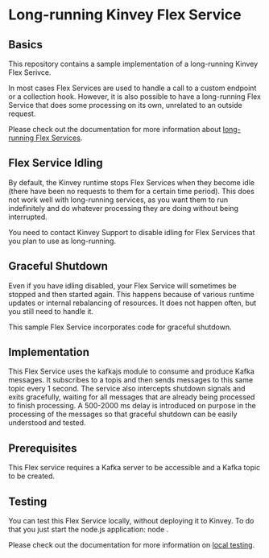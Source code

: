 # Long-running Kinvey Flex Service

## Basics
This repository contains a sample implementation of a long-running Kinvey Flex Serivce.

In most cases Flex Services are used to handle a call to a custom endpoint or a collection hook. However, it is also possible to have a long-running Flex Service that does some processing on its own, unrelated to an outside request.

Please check out the documentation for more information about [long-running Flex Services](https://devcenter.kinvey.com/nativescript/guides/flex-services#long-running-scripts).

## Flex Service Idling
By default, the Kinvey runtime stops Flex Services when they become idle (there have been no requests to them for a certain time period). This does not work well with long-running services, as you want them to run indefinitely and do whatever processing they are doing without being interrupted.

You need to contact Kinvey Support to disable idling for Flex Services that you plan to use as long-running.

## Graceful Shutdown
Even if you have idling disabled, your Flex Service will sometimes be stopped and then started again. This happens because of various runtime updates or internal rebalancing of resources. It does not happen often, but you still need to handle it.

This sample Flex Service incorporates code for graceful shutdown.

## Implementation
This Flex Service uses the kafkajs module to consume and produce Kafka messages. It subscribes to a topis and then sends messages to this same topic every 1 second. The service also intercepts shutdown signals and exits gracefully, waiting for all messages that are already being processed to finish processing. A 500-2000 ms delay is introduced on purpose in the processing of the messages so that graceful shutdown can be easily understood and tested.

## Prerequisites
This Flex service requires a Kafka server to be accessible and a Kafka topic to be created.

## Testing
You can test this Flex Service locally, without deploying it to Kinvey. To do that you just start the node.js application:
    node .

Please check out the documentation for more information on [local testing](https://devcenter.kinvey.com/nativescript/guides/flexservice-runtime#testing-locally).
